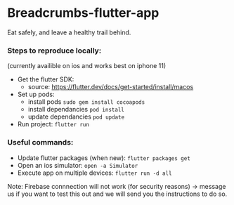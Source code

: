 # Breadcrumbs-flutter-app

Eat safely, and leave a healthy trail behind.

### Steps to reproduce locally:
(currently availible on ios and works best on iphone 11)


- Get the flutter SDK:
  - source: https://flutter.dev/docs/get-started/install/macos
- Set up pods:
  - install pods `sudo gem install cocoapods`
  - install dependancies `pod install`
  - update dependancies `pod update`
- Run project: `flutter run`

### Useful commands:
- Update flutter packages (when new): `flutter packages get`
- Open an ios simulator: `open -a Simulator`
- Execute app on multiple devices:  `flutter run -d all`

Note: Firebase connnection will not work (for security reasons) -> message us if you want to test this out and we will send you the instructions to do so.
